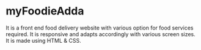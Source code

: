 # myFoodieAdda
It is a front end food delivery website with various option for food services required. It is responsive and adapts accordingly with various screen sizes.
It is made using HTML & CSS.
